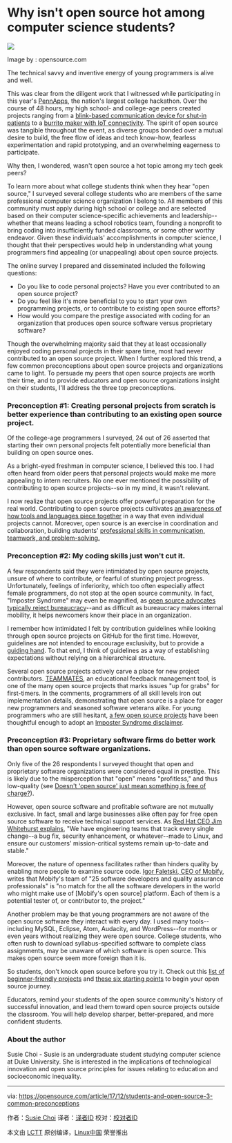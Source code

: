Why isn't open source hot among computer science students?
======

![](https://opensource.com/sites/default/files/styles/image-full-size/public/lead-images/EDU_OSDC_OpenClass_520x292_FINAL_JD.png?itok=ly78pMqu)

Image by : opensource.com

The technical savvy and inventive energy of young programmers is alive and well.

This was clear from the diligent work that I witnessed while participating in this year's [PennApps][1], the nation's largest college hackathon. Over the course of 48 hours, my high school- and college-age peers created projects ranging from a [blink-based communication device for shut-in patients][2] to a [burrito maker with IoT connectivity][3]. The spirit of open source was tangible throughout the event, as diverse groups bonded over a mutual desire to build, the free flow of ideas and tech know-how, fearless experimentation and rapid prototyping, and an overwhelming eagerness to participate.

Why then, I wondered, wasn't open source a hot topic among my tech geek peers?

To learn more about what college students think when they hear "open source," I surveyed several college students who are members of the same professional computer science organization I belong to. All members of this community must apply during high school or college and are selected based on their computer science-specific achievements and leadership--whether that means leading a school robotics team, founding a nonprofit to bring coding into insufficiently funded classrooms, or some other worthy endeavor. Given these individuals' accomplishments in computer science, I thought that their perspectives would help in understanding what young programmers find appealing (or unappealing) about open source projects.

The online survey I prepared and disseminated included the following questions:

  * Do you like to code personal projects? Have you ever contributed to an open source project?
  * Do you feel like it's more beneficial to you to start your own programming projects, or to contribute to existing open source efforts?
  * How would you compare the prestige associated with coding for an organization that produces open source software versus proprietary software?



Though the overwhelming majority said that they at least occasionally enjoyed coding personal projects in their spare time, most had never contributed to an open source project. When I further explored this trend, a few common preconceptions about open source projects and organizations came to light. To persuade my peers that open source projects are worth their time, and to provide educators and open source organizations insight on their students, I'll address the three top preconceptions.

### Preconception #1: Creating personal projects from scratch is better experience than contributing to an existing open source project.

Of the college-age programmers I surveyed, 24 out of 26 asserted that starting their own personal projects felt potentially more beneficial than building on open source ones.

As a bright-eyed freshman in computer science, I believed this too. I had often heard from older peers that personal projects would make me more appealing to intern recruiters. No one ever mentioned the possibility of contributing to open source projects--so in my mind, it wasn't relevant.

I now realize that open source projects offer powerful preparation for the real world. Contributing to open source projects cultivates [an awareness of how tools and languages piece together][4] in a way that even individual projects cannot. Moreover, open source is an exercise in coordination and collaboration, building students' [professional skills in communication, teamwork, and problem-solving. ][5]

### Preconception #2: My coding skills just won't cut it.

A few respondents said they were intimidated by open source projects, unsure of where to contribute, or fearful of stunting project progress. Unfortunately, feelings of inferiority, which too often especially affect female programmers, do not stop at the open source community. In fact, "Imposter Syndrome" may even be magnified, as [open source advocates typically reject bureaucracy][6]--and as difficult as bureaucracy makes internal mobility, it helps newcomers know their place in an organization.

I remember how intimidated I felt by contribution guidelines while looking through open source projects on GitHub for the first time. However, guidelines are not intended to encourage exclusivity, but to provide a [guiding hand][7]. To that end, I think of guidelines as a way of establishing expectations without relying on a hierarchical structure.

Several open source projects actively carve a place for new project contributors. [TEAMMATES][8], an educational feedback management tool, is one of the many open source projects that marks issues "up for grabs" for first-timers. In the comments, programmers of all skill levels iron out implementation details, demonstrating that open source is a place for eager new programmers and seasoned software veterans alike. For young programmers who are still hesitant, [a few open source projects][9] have been thoughtful enough to adopt an [Imposter Syndrome disclaimer][10].

### Preconception #3: Proprietary software firms do better work than open source software organizations.

Only five of the 26 respondents I surveyed thought that open and proprietary software organizations were considered equal in prestige. This is likely due to the misperception that "open" means "profitless," and thus low-quality (see [Doesn't 'open source' just mean something is free of charge?][11]).

However, open source software and profitable software are not mutually exclusive. In fact, small and large businesses alike often pay for free open source software to receive technical support services. As [Red Hat CEO Jim Whitehurst explains][12], "We have engineering teams that track every single change--a bug fix, security enhancement, or whatever--made to Linux, and ensure our customers' mission-critical systems remain up-to-date and stable."

Moreover, the nature of openness facilitates rather than hinders quality by enabling more people to examine source code. [Igor Faletski, CEO of Mobify][13], writes that Mobify's team of "25 software developers and quality assurance professionals" is "no match for the all the software developers in the world who might make use of [Mobify's open source] platform. Each of them is a potential tester of, or contributor to, the project."

Another problem may be that young programmers are not aware of the open source software they interact with every day. I used many tools--including MySQL, Eclipse, Atom, Audacity, and WordPress--for months or even years without realizing they were open source. College students, who often rush to download syllabus-specified software to complete class assignments, may be unaware of which software is open source. This makes open source seem more foreign than it is.

So students, don't knock open source before you try it. Check out this [list of beginner-friendly projects][14] and [these six starting points][15] to begin your open source journey.

Educators, remind your students of the open source community's history of successful innovation, and lead them toward open source projects outside the classroom. You will help develop sharper, better-prepared, and more confident students.

### About the author
Susie Choi - Susie is an undergraduate student studying computer science at Duke University. She is interested in the implications of technological innovation and open source principles for issues relating to education and socioeconomic inequality.

--------------------------------------------------------------------------------

via: https://opensource.com/article/17/12/students-and-open-source-3-common-preconceptions

作者：[Susie Choi][a]
译者：[译者ID](https://github.com/译者ID)
校对：[校对者ID](https://github.com/校对者ID)

本文由 [LCTT](https://github.com/LCTT/TranslateProject) 原创编译，[Linux中国](https://linux.cn/) 荣誉推出

[a]:https://opensource.com/users/susiechoi
[1]:http://pennapps.com/
[2]:https://devpost.com/software/blink-9o2iln
[3]:https://devpost.com/software/daburrito
[4]:https://hackernoon.com/benefits-of-contributing-to-open-source-2c97b6f529e9
[5]:https://opensource.com/education/16/8/5-reasons-student-involvement-open-source
[6]:https://opensource.com/open-organization/17/7/open-thinking-curb-bureaucracy
[7]:https://opensource.com/life/16/3/contributor-guidelines-template-and-tips
[8]:https://github.com/TEAMMATES/teammates/issues?q=is%3Aissue+is%3Aopen+label%3Ad.FirstTimers
[9]:https://github.com/adriennefriend/imposter-syndrome-disclaimer/blob/master/examples.md
[10]:https://github.com/adriennefriend/imposter-syndrome-disclaimer
[11]:https://opensource.com/resources/what-open-source
[12]:https://hbr.org/2013/01/yes-you-can-make-money-with-op
[13]:https://hbr.org/2012/10/open-sourcing-may-be-worth
[14]:https://github.com/MunGell/awesome-for-beginners
[15]:https://opensource.com/life/16/1/6-beginner-open-source
